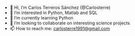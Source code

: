 - 👋 Hi, I’m Carlos Terreros Sánchez (@Carlosterre)
- 👀 I’m interested in Python, Matlab and SQL
- 🌱 I’m currently learning Python
- 💞️ I’m looking to collaborate on interesting science projects
- 📫 How to reach me: carlosterre1991@gmail.com
